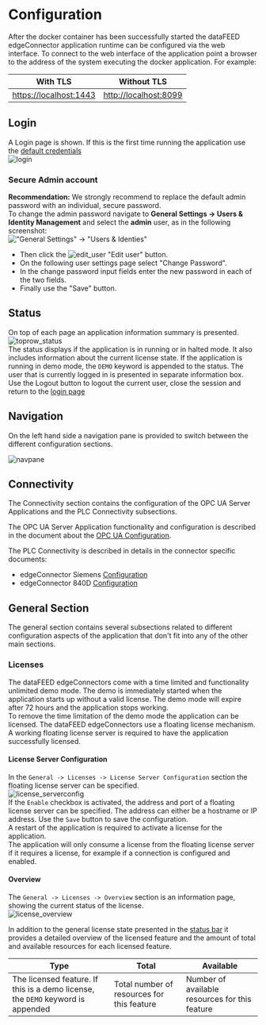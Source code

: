 # Configuration

After the docker container has been successfully started the dataFEED edgeConnector application runtime can be configured via the web interface. To connect to the web interface of the application point a browser to the address of the system executing the docker application. For example:  

| With TLS | Without TLS |
| --- | --- |
| [https://localhost:1443](https://localhost:1443) | [http://localhost:8099](http://localhost:8099) |

## Login
A Login page is shown. If this is the first time running the application use the [default credentials](defaults.md)  
![login](../documentation_pics/login.png)

### Secure Admin account

**Recommendation:**
We strongly recommend to replace the default admin password with an individual, secure password.  
To change the admin password navigate to **General Settings -> Users & Identity Management** and select the **admin** user, as in the following screenshot:  
!["General Settings" -> "Users & Identies"](../documentation_pics/edit-admin1.png)
  - Then click the ![edit_user](../documentation_pics/edit_user.png) "Edit user" button.
  - On the following user settings page select "Change Password".
  - In the change password input fields enter the new password in each of the two fields.
  - Finally use the "Save" button.

## Status
On top of each page an application information summary is presented.  
![toprow_status](../documentation_pics/toprow_status.png)  
The status displays if the application is in running or in halted mode. It also includes information about the current license state. If the application is running in demo mode, the `DEMO` keyword is appended to the status.
The user that is currently logged in is presented in separate information box.
Use the Logout button to logout the current user, close the session and return to the [login page](#login)  

## Navigation
On the left hand side a navigation pane is provided to switch between the different configuration sections.  

![navpane](../documentation_pics/navpane.png)

## Connectivity

The Connectivity section contains the configuration of the OPC UA Server Applications and the PLC Connectivity subsections.

The OPC UA Server Application functionality and configuration is described in the document about the [OPC UA Configuration](../common/opcua.md).

The PLC Connectivity is described in details in the connector specific documents:

- edgeConnector Siemens [Configuration](../edgeconnector-siemens/README.md#configuration)
- edgeConnector 840D [Configuration](../edgeconnector-840d/README.md#configuration)

## General Section

The general section contains several subsections related to different configuration aspects of the application that don't fit into any of the other main sections.

### Licenses
The dataFEED edgeConnectors come with a time limited and functionality unlimited demo mode. The demo is immediately started when the application starts up without a valid license. The demo mode will expire after 72 hours and the application stops working.  
To remove the time limitation of the demo mode the application can be licensed. The dataFEED edgeConnectors use a floating license mechanism. A working floating license server is required to have the application successfully licensed.  

#### License Server Configuration
In the `General -> Licenses -> License Server Configuration` section the floating license server can be specified.  
![license_serverconfig](../documentation_pics/license_serverconfig.png)  
If the `Enable` checkbox is activated, the address and port of a floating license server can be specified. The address can either be a hostname or IP address. Use the `Save` button to save the configuration.  
A restart of the application is required to activate a license for the application.  
The application will only consume a license from the floating license server if it requires a license, for example if a connection is configured and enabled.  

#### Overview
The `General -> Licenses -> Overview` section is an information page, showing the current status of the license.  
![license_overview](../documentation_pics/license_overview.png)

In addition to the general license state presented in the [status bar](#status) it provides a detailed overview of the licensed feature and the amount of total and available resources for each licensed feature.  

| Type | Total | Available |
| --- | --- | --- |
| The licensed feature. If this is a demo license, the `DEMO` keyword is appended | Total number of resources for this feature | Number of available resources for this feature |

